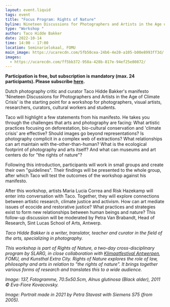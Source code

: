 ```yaml
---
layout: event.liquid
tags: event
title: "Focus Program: Rights of Nature"
byline: Nineteen Discussions for Photographers and Artists in the Age of Climate Crisis
type: "Workshop "
author: Taco Hidde Bakker
date: 2022-10-14
time: 14:00 - 17:00
location: Seminarielokaal, FOMU
main_image: https://ucarecdn.com/5fb50cea-24b6-4e20-a105-b00e8993ff3d/
images:
  - https://ucarecdn.com/ff5bb372-958a-428b-817e-94ef25e80872/
---
```

**Participation is free, but subscription is mandatory (max. 24 participants). Please subscribe [here](https://fomu.be/en/calendar/workshop-fotografie-klimaatverandering).** 

Dutch photography critic and curator Taco Hidde Bakker's manifesto 'Nineteen Discussions for Photographers and Artists in the Age of Climate Crisis' is the starting point for a workshop for photographers, visual artists, researchers, curators, cultural workers and students.

Taco will highlight a few statements from his manifesto. He takes you through the challenges that arts and photography are facing: What artistic practices focusing on deforestation, bio-cultural conservation and 'climate crisis' are effective? Should images go beyond representations? Is photography complicit in a complex web of extractions? What relationships can art maintain with the-other-than-human? What is the ecological footprint of photography and arts itself? And what can museums and art centers do for "the rights of nature"?

Following this introduction, participants will work in small groups and create their own "guidelines".  Their findings will be presented to the whole group, after which Taco will test the outcomes of the workshop against his manifesto.

After this workshop, artists Maria Lucia Correa and Risk Hazekamp will enter into conversation with Taco. Together, they will explore connections between artistic research, climate justice and activism. How can art mediate issues of ecocide and restorative justice? What practices and strategies exist to form new relationships between human beings and nature? This follow-up discussion will be moderated by Petra Van Brabandt, Head of Research, Sint Lucas School of Arts, Antwerp.

*Taco Hidde Bakker is a writer, translator, teacher and curator in the field of the arts, specializing in photography.* 

*This workshop is part of Rights of Nature, a two-day cross-disciplinary program by SLARG, in close collaboration with [Klimaatfestival Antwerpen](https://www.klimaatfestivalantwerpen.be/nl), FOMU, and Kunsthal Extra City. Rights of Nature explores the role of law, philosophy and arts in relation to "the rights of nature". It brings together various forms of research and translates this to a wide audience.*

*Image: 137, Fotogramme, 70.5x50.5cm, Alnus glutinosa (Black alder), 2011 © Eva-Fiore Kovacovsky.*

*Image: Portrait made in 2021 by Petra Stavast with Siemens S75 (from 2005).*